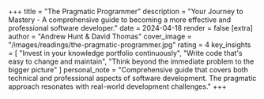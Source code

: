 +++
title = "The Pragmatic Programmer"
description = "Your Journey to Mastery - A comprehensive guide to becoming a more effective and professional software developer."
date = 2024-04-18
render = false
[extra]
author = "Andrew Hunt & David Thomas"
cover_image = "/images/readings/the-pragmatic-programmer.jpg"
rating = 4
key_insights = [
    "Invest in your knowledge portfolio continuously",
    "Write code that's easy to change and maintain",
    "Think beyond the immediate problem to the bigger picture"
]
personal_note = "Comprehensive guide that covers both technical and professional aspects of software development. The pragmatic approach resonates with real-world development challenges."
+++

